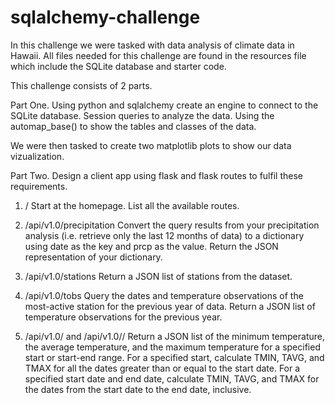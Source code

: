 # sqlalchemy-challenge

In this challenge we were tasked with data analysis of climate data in Hawaii. 
All files needed for this challenge are found in the resources file which include the SQLite database and starter code. 

This challenge consists of 2 parts. 

Part One. 
Using python and sqlalchemy create an engine to connect to the SQLite database. 
Session queries to analyze the data. 
Using the automap_base() to show the tables and classes of the data. 

We were then tasked to create two matplotlib plots to show our data vizualization. 


Part Two. 
Design a client app using flask and flask routes to fulfil these requirements. 

1. /
Start at the homepage.
List all the available routes.

2. /api/v1.0/precipitation
Convert the query results from your precipitation analysis (i.e. retrieve only the last 12 months of data) to a dictionary using date as the key and prcp as the value.
Return the JSON representation of your dictionary.

3. /api/v1.0/stations
Return a JSON list of stations from the dataset.

4. /api/v1.0/tobs
Query the dates and temperature observations of the most-active station for the previous year of data.
Return a JSON list of temperature observations for the previous year.

5. /api/v1.0/<start> and /api/v1.0/<start>/<end>
Return a JSON list of the minimum temperature, the average temperature, and the maximum temperature for a specified start or start-end range.
For a specified start, calculate TMIN, TAVG, and TMAX for all the dates greater than or equal to the start date.
For a specified start date and end date, calculate TMIN, TAVG, and TMAX for the dates from the start date to the end date, inclusive.
